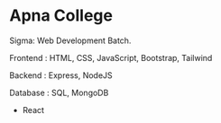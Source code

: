 # Apna College
 Sigma: Web Development Batch.
 
Frontend : HTML, CSS, JavaScript, Bootstrap, Tailwind

Backend : Express, NodeJS

Database : SQL, MongoDB

+ React
